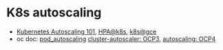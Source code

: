# K8s autoscaling

* [Kubernetes Autoscaling 101](https://medium.com/magalix/kubernetes-autoscaling-101-cluster-autoscaler-horizontal-pod-autoscaler-and-vertical-pod-2a441d9ad231), [HPA@k8s](https://kubernetes.io/docs/tasks/run-application/horizontal-pod-autoscale/), [k8s@gce](https://cloud.google.com/kubernetes-engine/docs/concepts/cluster-autoscaler)
* oc doc: [pod_autoscaling](https://docs.openshift.com/container-platform/3.11/dev_guide/pod_autoscaling.html) [cluster-autoscaler: OCP3](https://docs.openshift.com/container-platform/3.11/admin_guide/cluster-autoscaler.html),
  [autoscaling: OCP4](https://docs.openshift.com/container-platform/4.1/machine_management/applying-autoscaling.html)
